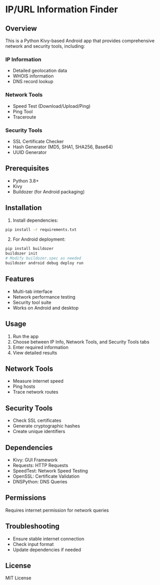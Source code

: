 # IP/URL Information Finder

## Overview
This is a Python Kivy-based Android app that provides comprehensive network and security tools, including:

### IP Information
- Detailed geolocation data
- WHOIS information
- DNS record lookup

### Network Tools
- Speed Test (Download/Upload/Ping)
- Ping Tool
- Traceroute

### Security Tools
- SSL Certificate Checker
- Hash Generator (MD5, SHA1, SHA256, Base64)
- UUID Generator

## Prerequisites
- Python 3.8+
- Kivy
- Buildozer (for Android packaging)

## Installation

1. Install dependencies:
```bash
pip install -r requirements.txt
```

2. For Android deployment:
```bash
pip install buildozer
buildozer init
# Modify buildozer.spec as needed
buildozer android debug deploy run
```

## Features
- Multi-tab interface
- Network performance testing
- Security tool suite
- Works on Android and desktop

## Usage
1. Run the app
2. Choose between IP Info, Network Tools, and Security Tools tabs
3. Enter required information
4. View detailed results

## Network Tools
- Measure internet speed
- Ping hosts
- Trace network routes

## Security Tools
- Check SSL certificates
- Generate cryptographic hashes
- Create unique identifiers

## Dependencies
- Kivy: GUI Framework
- Requests: HTTP Requests
- SpeedTest: Network Speed Testing
- OpenSSL: Certificate Validation
- DNSPython: DNS Queries

## Permissions
Requires internet permission for network queries

## Troubleshooting
- Ensure stable internet connection
- Check input format
- Update dependencies if needed

## License
MIT License
